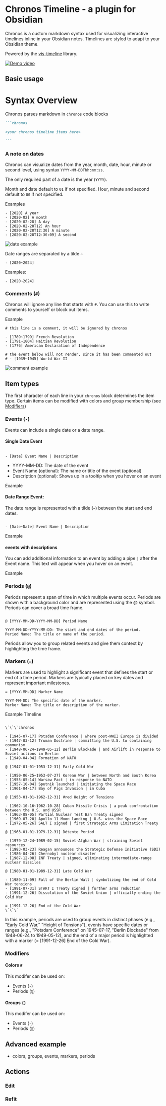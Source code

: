 # Chronos Timeline - a plugin for Obsidian

Chronos is a custom markdown syntax used for visualizing interactive timelines inline in your Obsidian notes. Timelines are styled to adapt to your Obsidian theme.

Powered by the [vis-timeline](https://www.npmjs.com/package/vis-timeline) library.

[![Demo video](https://cdn.loom.com/sessions/thumbnails/8bdbd947a55c4e28a3ed1a40f98f704b-13b6abde0eafa1c7-full-play.gif)](https://www.loom.com/share/8bdbd947a55c4e28a3ed1a40f98f704b?sid=0c5c21a1-8b17-41ea-ad29-d1efaa478a36)

## Basic usage

# Syntax Overview

Chronos parses markdown in `chronos` code blocks

````markdown
```chronos

<your chronos timeline items here>

```
````

### A note on dates

Chronos can visualize dates from the year, month, date, hour, minute or second level, using syntax `YYYY-MM-DDThh:mm:ss`.

The only required part of a date is the year (`YYYY`).

Month and date default to `01` if not specified. Hour, minute and second default to `00` if not specified.

Examples

```
- [2020] A year
- [2020-02] A month
- [2020-02-28] A day
- [2020-02-28T12] An hour
- [2020-02-28T12:30] A minute
- [2020-02-28T12:30:09] A second
```

![date example](./docs/ex-dates-optimize.gif)

Date ranges are separated by a tilde `~`

```
- [2020~2024]
```

Examples:

```
- [2020~2024]
```

### Comments (`#`)

Chronos will ignore any line that starts with `#`. You can use this to write comments to yourself or block out items.

Example

```
# this line is a comment, it will be ignored by chronos

- [1789~1799] French Revolution
- [1791~1804] Haitian Revolution
- [1776] American Declaration of Independence

# the event below will not render, since it has been commented out
# - [1939~1945] World War II

```

![comment example](./docs/ex-comment.png)

## Item types

The first character of each line in your `chronos` block determines the item type. Certain items can be modified with colors and group membership (see [Modifiers](#modifiers))

### Events (`-`)

Events can include a single date or a date range.

#### Single Date Event

```

- [Date] Event Name | Description

```

- YYYY-MM-DD: The date of the event
- Event Name (optional): The name or title of the event (optional)
- Description (optional): Shows up in a tooltip when you hover on an event

Example

#### Date Range Event:

The date range is represented with a tilde (`~`) between the start and end dates.

```

- [Date~Date] Event Name | Description

```

Example

#### events with descriptions

You can add additional information to an event by adding a pipe `|` after the Event name. This text will appear when you hover on an event.

Example

### Periods (`@`)

Periods represent a span of time in which multiple events occur. Periods are shown with a background color and are represented using the @ symbol. Periods can cover a broad time frame.

```

@ [YYYY-MM-DD~YYYY-MM-DD] Period Name

```

    YYYY-MM-DD~YYYY-MM-DD: The start and end dates of the period.
    Period Name: The title or name of the period.

Periods allow you to group related events and give them context by highlighting the time frame.

### Markers (`=`)

Markers are used to highlight a significant event that defines the start or end of a time period. Markers are typically placed on key dates and represent important milestones.

```
= [YYYY-MM-DD] Marker Name
```

    YYYY-MM-DD: The specific date of the marker.
    Marker Name: The title or description of the marker.

Example Timeline

```

\`\`\`chronos

- [1945-07-17] Potsdam Conference | where post-WWII Europe is divided
- [1947-03-12] Truman Doctrine | committing the U.S. to containing communism
- [1948-06-24~1949-05-12] Berlin Blockade | and Airlift in response to Soviet actions in Berlin
- [1949-04-04] Formation of NATO

@ [1947-01-01~1953-12-31] Early Cold War

- [1950-06-25~1953-07-27] Korean War | between North and South Korea
- [1955-05-14] Warsaw Pact | in response to NATO
- [1957-10-04] Sputnik launched | initiating the Space Race
- [1961-04-17] Bay of Pigs Invasion | in Cuba

@ [1953-01-01~1962-12-31] #red Height of Tensions

- [1962-10-16~1962-10-28] Cuban Missile Crisis | a peak confrontation between the U.S. and USSR
- [1963-08-05] Partial Nuclear Test Ban Treaty signed
- [1969-07-20] Apollo 11 Moon landing | U.S. wins the Space Race
- [1972-05-26] SALT I signed | first Strategic Arms Limitation Treaty

@ [1963-01-01~1979-12-31] Détente Period

- [1979-12-24~1989-02-15] Soviet-Afghan War | straining Soviet resources
- [1983-03-23] Reagan announces the Strategic Defense Initiative (SDI)
- [1986-04-26] Chernobyl nuclear disaster
- [1987-12-08] INF Treaty | signed, eliminating intermediate-range nuclear missiles

@ [1980-01-01~1989-12-31] Late Cold War

- [1989-11-09] Fall of the Berlin Wall | symbolizing the end of Cold War tensions
- [1991-07-31] START I Treaty signed | further arms reduction
- [1991-12-26] Dissolution of the Soviet Union | officially ending the Cold War

= [1991-12-26] End of the Cold War
\`\`\`

```

In this example, periods are used to group events in distinct phases (e.g., "Early Cold War," "Height of Tensions"), events have specific dates or ranges (e.g., "Potsdam Conference" on 1945-07-17, "Berlin Blockade" from 1948-06-24 to 1949-05-12), and the end of a major period is highlighted with a marker (= [1991-12-26] End of the Cold War).

### Modifiers

#### Colors `#`

This modifer can be used on:

- Events (`-`)
- Periods (`@`)

#### Groups `{}`

This modifer can be used on:

- Events (`-`)
- Periods (`@`)

## Advanced example

- colors, groups, events, markers, periods

## Actions

### Edit

### Refit
